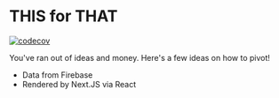 # THIS for THAT

[![codecov](https://codecov.io/gh/rxgx/thisforthat/branch/main/graph/badge.svg)](https://codecov.io/gh/rxgx/thisforthat)

You've ran out of ideas and money. Here's a few ideas on how to pivot!

- Data from Firebase
- Rendered by Next.JS via React
